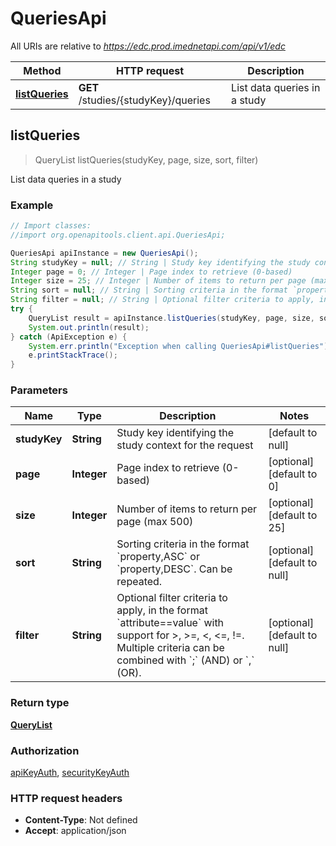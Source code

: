 # QueriesApi

All URIs are relative to *https://edc.prod.imednetapi.com/api/v1/edc*

Method | HTTP request | Description
------------- | ------------- | -------------
[**listQueries**](QueriesApi.md#listQueries) | **GET** /studies/{studyKey}/queries | List data queries in a study



## listQueries

> QueryList listQueries(studyKey, page, size, sort, filter)

List data queries in a study

### Example

```java
// Import classes:
//import org.openapitools.client.api.QueriesApi;

QueriesApi apiInstance = new QueriesApi();
String studyKey = null; // String | Study key identifying the study context for the request
Integer page = 0; // Integer | Page index to retrieve (0-based)
Integer size = 25; // Integer | Number of items to return per page (max 500)
String sort = null; // String | Sorting criteria in the format `property,ASC` or `property,DESC`. Can be repeated.
String filter = null; // String | Optional filter criteria to apply, in the format `attribute==value` with support for >, >=, <, <=, !=. Multiple criteria can be combined with `;` (AND) or `,` (OR).
try {
    QueryList result = apiInstance.listQueries(studyKey, page, size, sort, filter);
    System.out.println(result);
} catch (ApiException e) {
    System.err.println("Exception when calling QueriesApi#listQueries");
    e.printStackTrace();
}
```

### Parameters


Name | Type | Description  | Notes
------------- | ------------- | ------------- | -------------
 **studyKey** | **String**| Study key identifying the study context for the request | [default to null]
 **page** | **Integer**| Page index to retrieve (0-based) | [optional] [default to 0]
 **size** | **Integer**| Number of items to return per page (max 500) | [optional] [default to 25]
 **sort** | **String**| Sorting criteria in the format &#x60;property,ASC&#x60; or &#x60;property,DESC&#x60;. Can be repeated. | [optional] [default to null]
 **filter** | **String**| Optional filter criteria to apply, in the format &#x60;attribute&#x3D;&#x3D;value&#x60; with support for &gt;, &gt;&#x3D;, &lt;, &lt;&#x3D;, !&#x3D;. Multiple criteria can be combined with &#x60;;&#x60; (AND) or &#x60;,&#x60; (OR). | [optional] [default to null]

### Return type

[**QueryList**](QueryList.md)

### Authorization

[apiKeyAuth](../README.md#apiKeyAuth), [securityKeyAuth](../README.md#securityKeyAuth)

### HTTP request headers

- **Content-Type**: Not defined
- **Accept**: application/json

